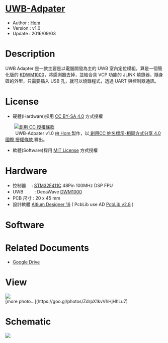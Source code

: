 [UWB-Adpater](https://github.com/KitSprout/UWB-Adapter)
========
* Author  : [Hom](http://about.me/Hom)
* Version : v1.0
* Update  : 2016/09/03

Description
========
UWB Adapter 是一款主要是以電腦開發為主的 UWB 室內定位模組，算是一個簡化版的 [KDWM1000](https://github.com/KitSprout/KDWM1000)，將感測器去掉，並結合具 VCP 功能的 JLINK 燒錄器，隨身碟的外型，只需要插入 USB 孔，就可以燒錄程式，透過 UART 與控制器通訊。

License
========
* 硬體(Hardware)採用 [CC BY-SA 4.0](http://creativecommons.org/licenses/by-sa/4.0/deed.zh_TW)  方式授權 
  
　　<a rel="license" href="http://creativecommons.org/licenses/by-sa/4.0/deed.zh_TW"><img alt="創用 CC 授權條款" style="border-width:0" src="http://i.creativecommons.org/l/by-sa/3.0/tw/80x15.png" /></a>  
　　<span xmlns:dct="http://purl.org/dc/terms/" property="dct:title"> UWB-Adpater v1.0 </span>由<a xmlns:cc="http://creativecommons.org/ns#" href="http://about.me/Hom" property="cc:attributionName" rel="cc:attributionURL"> Hom </a>製作，以<a rel="license" href="http://creativecommons.org/licenses/by-sa/4.0/deed.zh_TW"> 創用CC 姓名標示-相同方式分享 4.0 國際 授權條款 </a>釋出。  

* 軟體(Software)採用 [MIT License](http://opensource.org/licenses/MIT) 方式授權  

Hardware
========
* 控制器　 : [STM32F411C](http://www.st.com/web/en/catalog/mmc/FM141/SC1169/SS1577/LN1877/PF260148) 48Pin 100MHz DSP FPU
* UWB 　　 : DecaWave [DWM1000](http://www.decawave.com/products/dwm1000-module)
* PCB 尺寸 : 20 x 45 mm
* 設計軟體 [Altium Designer 16](http://www.altium.com/en/products/altium-designer) ( PcbLib use AD [PcbLib v2.8](https://github.com/KitSprout/AltiumDesigner_PcbLibrary/releases/tag/v2.5) )

Software
========


Related Documents
========
* [Google Drive](https://goo.gl/BwtKp3)

View
========
<img src="https://lh3.googleusercontent.com/xrH78t7kvFd-e9IX7N9VEfGFNt2klRsUjnuCyqIAXT35qY0aGjk0AVuAtafno5eKB3DAiXcPcEfD8omTFgalIThtrMW8DvKvj5_-Sy7swP1jdje9u2U3MP-yLZWwNQtiUnh2mBddp8SlC_KBVHVrrZWH-lNdSb-_8Ccb-IvxtH1dlb8jGjF7JaYKM6aKF-Jwozhx85XXeA-SQN0a6hgHDXZ3R63xx9KH7zOesTrFm8-dAEQVR9mpiorMxOctj3-_OSZUvv5r4M-sAWt3tfPj99tnz3e3wxuCsO1L14M9DNyVVTnTJXxEVDDPJgb_ivfsHtriRf6P9FjhhmlUyfAJXeuj45YMzSUxyHh_AlBqKRhJgzfCsFdNPAnaiM31hfmye_h2a8uwG2geFLlAQWFn6sviKLVvUCTXoFUUWiP_UciT9KV99VIMyD01OjlR15GQ0HzO0zkwkGhYnwnzJQIeM6CbSJPIOL5OB1U12sVVCj31ko6NFE6ncvVn9z6gLtuOF7CZ6DqTEawq0wqOHsivejMfnYt5sKDwTzDsU1hDKirFCK3zEqW7E_ua_nxu5og4B6pjOKKJYNS8yHibtvj9eIS330Gcm7WwTt2M-kcmca39tJb5WA=w1057-h775-no"/>

<br />
[more photo...](https://goo.gl/photos/ZdrpX1kvVhHjHhLu7)

Schematic
========
<img src="https://lh3.googleusercontent.com/KhxybH99FP8IcjEvv_sCG0FTx9luJRgMkjn7dnYSP7kPLICY0fil9jPJ5gf8aNyzvuK4hrXqDjbXVlH3eCkBXAfM3VAfzWMvyGPzrS4zmX4QRMPh65JXBv1lK3s-zYyeDeAtds60qHTEHyg_rHCZXeckx0NS3vb8t5z1o5L3PXqr4ddQQZqSPnow9QoWN_JIVj2CICrdaDqZTVLc6DRpLJetXZNYv7wvQt6LsVZVkU4EtJHDY5HDF8BUhOfTMan64Hwe9DCV6W-xO0C6CRQlGekc5fuy8GKxjAzrFCOltXQOSiSevFw189ziEguoSpW-fxBgY4-6tG1nF3GIqhu71YFekXsrEYKwUaigFOgh3j-u8mw-lijad45blS4MtbGZ_ECFkoMWyiof6OQkWCvi4brm3QTYlgfuEFgroa7NzZO0ZoJ54LgL5xOHOWqzay2NZW6IdF7phzdZdYdDrPanvrV1NdamqUkYGGyQc2AqaLS8gA29jER4gFEl7JVzFptsW26dyg2zJXqa4gOkuZx8X-hlT5O4iDCQpGNkj2H6KqLhtyyPFQh0TkKLubNsMC4BGqGloXR8cioDtZ3JWubWypccBuOGfEycObfriBizV9g3wTM6yg=w1292-h775-no"/>
